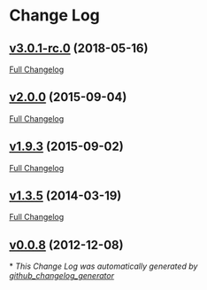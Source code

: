# Change Log

## [v3.0.1-rc.0](https://github.com/gruvbox-community/gruvbox/tree/v3.0.1-rc.0) (2018-05-16)
[Full Changelog](https://github.com/gruvbox-community/gruvbox/compare/v2.0.0...v3.0.1-rc.0)

## [v2.0.0](https://github.com/gruvbox-community/gruvbox/tree/v2.0.0) (2015-09-04)
[Full Changelog](https://github.com/gruvbox-community/gruvbox/compare/v1.9.3...v2.0.0)

## [v1.9.3](https://github.com/gruvbox-community/gruvbox/tree/v1.9.3) (2015-09-02)
[Full Changelog](https://github.com/gruvbox-community/gruvbox/compare/v1.3.5...v1.9.3)

## [v1.3.5](https://github.com/gruvbox-community/gruvbox/tree/v1.3.5) (2014-03-19)
[Full Changelog](https://github.com/gruvbox-community/gruvbox/compare/v0.0.8...v1.3.5)

## [v0.0.8](https://github.com/gruvbox-community/gruvbox/tree/v0.0.8) (2012-12-08)


\* *This Change Log was automatically generated by [github_changelog_generator](https://github.com/skywinder/Github-Changelog-Generator)*
